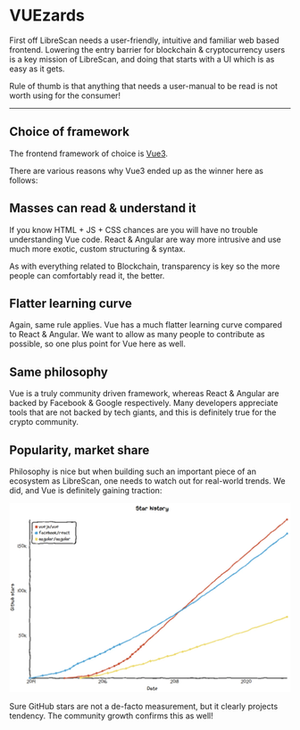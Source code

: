 # VUEzards

First off LibreScan needs a user-friendly, intuitive and familiar web based frontend.
Lowering the entry barrier for blockchain & cryptocurrency users is a key mission of LibreScan, and doing that starts with a UI which is as easy as it gets.

Rule of thumb is that anything that needs a user-manual to be read is not worth using for the consumer!

---

## Choice of framework

The frontend framework of choice is [Vue3](https://v3.vuejs.org).

There are various reasons why Vue3 ended up as the winner here as follows:

## Masses can read & understand it

If you know HTML + JS + CSS chances are you will have no trouble understanding Vue code.
React & Angular are way more intrusive and use much more exotic, custom structuring & syntax.

As with everything related to Blockchain, transparency is key so the more people can comfortably read it, the better.

## Flatter learning curve

Again, same rule applies. Vue has a much flatter learning curve compared to React & Angular.
We want to allow as many people to contribute as possible, so one plus point for Vue here as well.

## Same philosophy

Vue is a truly community driven framework, whereas React & Angular are backed by Facebook & Google respectively.
Many developers appreciate tools that are not backed by tech giants, and this is definitely true for the crypto community.

## Popularity, market share

Philosophy is nice but when building such an important piece of an ecosystem as LibreScan, one needs to watch out for real-world trends.
We did, and Vue is definitely gaining traction:

![](../assets/vue-chart.png)

Sure GitHub stars are not a de-facto measurement, but it clearly projects tendency. The community growth confirms this as well!

